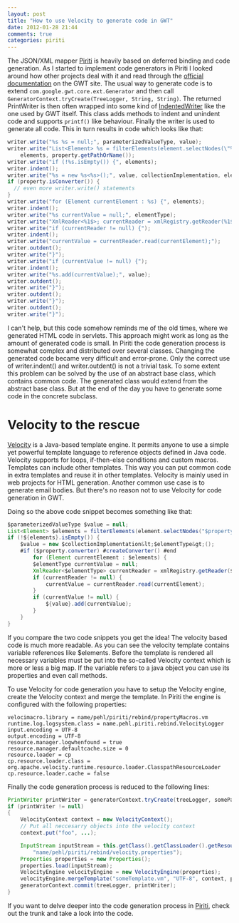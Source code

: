 ```yaml
---
layout: post
title: "How to use Velocity to generate code in GWT"
date: 2012-01-28 21:44
comments: true
categories: piriti
---
```

The JSON/XML mapper [Piriti](https://github.com/hpehl/piriti) is heavily based on deferred binding and code generation.
As I started to implement code generators in Piriti I looked around how other projects deal with it and read through
the [official documentation](https://developers.google.com/web-toolkit/doc/latest/DevGuideCodingBasicsDeferred) on the
GWT site. The usual way to generate code is to extend `com.google.gwt.core.ext.Generator` and then call
`GeneratorContext.tryCreate(TreeLogger, String, String)`. The returned PrintWriter is then often wrapped into
some kind of [IndentedWriter](https://code.google.com/p/google-web-toolkit/source/browse/trunk/user/src/com/google/gwt/uibinder/rebind/IndentedWriter.java)
like the one used by GWT itself. This class adds methods to indent and unindent code and supports `printf()` like
behaviour. Finally the writer is used to generate all code. This in turn results in code which looks like that:

``` java
writer.write("%s %s = null;", parameterizedValueType, value);
writer.write("List<Element> %s = filterElements(element.selectNodes(\"%s\"));",
    elements, property.getPathOrName());
writer.write("if (!%s.isEmpty()) {", elements);
writer.indent();
writer.write("%s = new %s<%s>();", value, collectionImplementation, elementType);
if (property.isConverter()) {
  // even more writer.write() statements
}
writer.write("for (Element currentElement : %s) {", elements);
writer.indent();
writer.write("%s currentValue = null;", elementType);
writer.write("XmlReader<%1$>; currentReader = xmlRegistry.getReader(%1$s.class);", elementType);
writer.write("if (currentReader != null) {");
writer.indent();
writer.write("currentValue = currentReader.read(currentElement);");
writer.outdent();
writer.write("}");
writer.write("if (currentValue != null) {");
writer.indent();
writer.write("%s.add(currentValue);", value);
writer.outdent();
writer.write("}");
writer.outdent();
writer.write("}");
writer.outdent();
writer.write("}");
```

I can't help, but this code somehow reminds me of the old times, where we generated HTML code in servlets.
This approach might work as long as the amount of generated code is small. In Piriti the code generation process
is somewhat complex and distributed over several classes. Changing the generated code became very difficult and
error-prone. Only the correct use of writer.indent() and writer.outdent() is not a trivial task. To some extent
this problem can be solved by the use of an abstract base class, which contains common code. The generated class
would extend from the abstract base class. But at the end of the day you have to generate some code in the concrete
subclass.

# Velocity to the rescue
[Velocity](http://velocity.apache.org/engine/releases/velocity-1.7/) is a Java-based template engine. It permits
anyone to use a simple yet powerful template language to reference objects defined in Java code. Velocity supports
for loops, if-then-else conditions and custom macros. Templates can include other templates. This way you can put
common code in extra templates and reuse it in other templates. Velocity is mainly used in web projects for HTML
generation. Another common use case is to generate email bodies. But there's no reason not to use Velocity for code
generation in GWT.

Doing so the above code snippet becomes something like that:

``` java
$parameterizedValueType $value = null;
List<Element> $elements = filterElements(element.selectNodes("$property.pathOrName"));
if (!${elements}.isEmpty()) {
    $value = new $collectionImplementation&lt;$elementType&gt;();
    #if ($property.converter) #createConverter() #end
        for (Element currentElement : $elements) {
        $elementType currentValue = null;
        XmlReader<$elementType> currentReader = xmlRegistry.getReader(${elementType}.class);
        if (currentReader != null) {
            currentValue = currentReader.read(currentElement);
        }
        if (currentValue != null) {
            ${value}.add(currentValue);
        }
    }
}
```

If you compare the two code snippets you get the idea! The velocity based code is much more readable. As you can see
the velocity template contains variable references like $elements. Before the template is rendered all necessary
variables must be put into the so-called Velocity context which is more or less a big map. If the variable refers to
a java object you can use its properties and even call methods.

To use Velocity for code generation you have to setup the Velocity engine, create the Velocity context and merge the
template. In Piriti the engine is configured with the following properties:

```
velocimacro.library = name/pehl/piriti/rebind/propertyMacros.vm
runtime.log.logsystem.class = name.pehl.piriti.rebind.VelocityLogger
input.encoding = UTF-8
output.encoding = UTF-8
resource.manager.logwhenfound = true
resource.manager.defaultcache.size = 0
resource.loader = cp
cp.resource.loader.class = org.apache.velocity.runtime.resource.loader.ClasspathResourceLoader
cp.resource.loader.cache = false
```

Finally the code generation process is reduced to the following lines:

``` java
PrintWriter printWriter = generatorContext.tryCreate(treeLogger, somePackage, implName);
if (printWriter != null)
{
    VelocityContext context = new VelocityContext();
    // Put all neccesarry objects into the velocity context
    context.put("foo", ...);

    InputStream inputStream = this.getClass().getClassLoader().getResourceAsStream(
        "name/pehl/piriti/rebind/velocity.properties");
    Properties properties = new Properties();
    properties.load(inputStream);
    VelocityEngine velocityEngine = new VelocityEngine(properties);
    velocityEngine.mergeTemplate("someTemplate.vm", "UTF-8", context, printWriter);
    generatorContext.commit(treeLogger, printWriter);
}
```

If you want to delve deeper into the code generation process in [Piriti](https://github.com/hpehl/piriti), check out
the trunk and take a look into the code.
